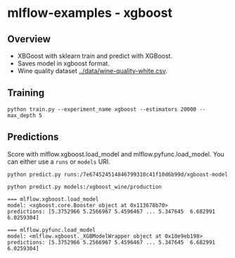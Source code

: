 # mlflow-examples - xgboost

## Overview
* XBGoost with sklearn train and predict with XGBoost.
* Saves model in xgboost format.
* Wine quality dataset [../data/wine-quality-white.csv](../data/wine-quality-white.csv).

## Training

```
python train.py --experiment_name xgboost --estimators 20000 --max_depth 5 
```

## Predictions

Score with mlflow.xgboost.load_model and mlflow.pyfunc.load_model.
You can either use a `runs` or `models` URI.
```
python predict.py runs:/7e674524514846799310c41f10d6b99d/xgboost-model
```

```
python predict.py models:/xgboost_wine/production
```

```
=== mlflow.xgboost.load_model
model: <xgboost.core.Booster object at 0x113678b70>
predictions: [5.3752966 5.2566967 5.4596467 ... 5.347645  6.682991  6.0259304]

=== mlflow.pyfunc.load_model
model: <mlflow.xgboost._XGBModelWrapper object at 0x10e9eb198>
predictions: [5.3752966 5.2566967 5.4596467 ... 5.347645  6.682991  6.0259304]
```


